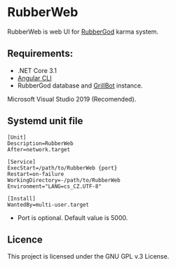 # RubberWeb

RubberWeb is web UI for [RubberGod](https://github.com/Toaster192/rubbergod) karma system.

## Requirements:

- .NET Core 3.1
- [Angular CLI](https://cli.angular.io/)
- RubberGod database and [GrillBot](https://github.com/Misha12/GrillBot) instance.

Microsoft Visual Studio 2019 (Recomended).

## Systemd unit file

```
[Unit]
Description=RubberWeb
After=network.target

[Service]
ExecStart=/path/to/RubberWeb {port}
Restart=on-failure
WorkingDirectory=-/path/to/RubberWeb
Environment="LANG=cs_CZ.UTF-8"

[Install]
WantedBy=multi-user.target
```

- Port is optional. Default value is 5000.

## Licence

This project is licensed under the GNU GPL v.3 License.
